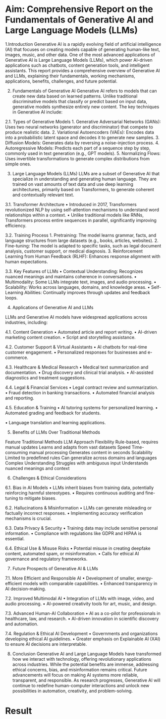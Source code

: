 # Aim:	Comprehensive Report on the Fundamentals of Generative AI and Large Language Models (LLMs)

1.Introduction
Generative AI is a rapidly evolving field of artificial intelligence (AI) that focuses on creating models capable of generating human-like text, images, music, and other data. One of the most advanced applications of Generative AI is Large Language Models (LLMs), which power AI-driven applications such as chatbots, content generation tools, and intelligent assistants. This report provides a comprehensive overview of Generative AI and LLMs, explaining their fundamentals, working mechanisms, applications, benefits, challenges, and future potential.

2. Fundamentals of Generative AI
Generative AI refers to models that can create new data based on learned patterns. Unlike traditional discriminative models that classify or predict based on input data, generative models synthesize entirely new content. The key techniques in Generative AI include:

2.1. Types of Generative Models
1.
Generative Adversarial Networks (GANs): Uses two neural networks (generator and discriminator) that compete to produce realistic data.
2.
Variational Autoencoders (VAEs): Encodes data into a probabilistic latent space and decodes it to generate new samples.
3.
Diffusion Models: Generates data by reversing a noise-injection process.
4.
Autoregressive Models: Predicts each part of a sequence step by step, commonly used in text generation (e.g., GPT models).
5.
Normalizing Flows: Uses invertible transformations to generate complex distributions from simple ones.

3. Large Language Models (LLMs)
LLMs are a subset of Generative AI that specialize in understanding and generating human language. They are trained on vast amounts of text data and use deep learning architectures, primarily based on Transformers, to generate coherent and contextually relevant text.

3.1. Transformer Architecture
•
Introduced in 2017, Transformers revolutionized NLP by using self-attention mechanisms to understand word relationships within a context.
•
Unlike traditional models like RNNs, Transformers process entire sequences in parallel, significantly improving efficiency.

3.2. Training Process
1.
Pretraining: The model learns grammar, facts, and language structures from large datasets (e.g., books, articles, websites).
2.
Fine-tuning: The model is adapted to specific tasks, such as legal document analysis, customer support, or medical diagnosis.
3.
Reinforcement Learning from Human Feedback (RLHF): Enhances response alignment with human expectations.

3.3. Key Features of LLMs
•
Contextual Understanding: Recognizes nuanced meanings and maintains coherence in conversations.
•
Multimodality: Some LLMs integrate text, images, and audio processing.
•
Scalability: Works across languages, domains, and knowledge areas.
•
Self-Learning Abilities: Continually improves through updates and feedback loops.

4. Applications of Generative AI and LLMs

LLMs and Generative AI models have widespread applications across industries, including:

4.1. Content Generation
•
Automated article and report writing.
•
AI-driven marketing content creation.
•
Script and storytelling assistance.

4.2. Customer Support & Virtual Assistants
•
AI chatbots for real-time customer engagement.
•
Personalized responses for businesses and e-commerce.

4.3. Healthcare & Medical Research
•
Medical text summarization and documentation.
•
Drug discovery and clinical trial analysis.
•
AI-assisted diagnostics and treatment suggestions.

4.4. Legal & Financial Services
•
Legal contract review and summarization.
•
Fraud detection in banking transactions.
•
Automated financial analysis and reporting.

4.5. Education & Training
•
AI tutoring systems for personalized learning.
•
Automated grading and feedback for students.

•
Language translation and learning applications.

5. Benefits of LLMs Over Traditional Methods
   
Feature
Traditional Methods
LLM Approach
Flexibility
Rule-based, requires manual updates
Learns and adapts from vast datasets
Speed
Time-consuming manual processing
Generates content in seconds
Scalability
Limited to predefined rules
Can generalize across domains and languages
Complex Understanding
Struggles with ambiguous input
Understands nuanced meanings and context

6. Challenges & Ethical Considerations
   
6.1. Bias in AI Models
•
LLMs inherit biases from training data, potentially reinforcing harmful stereotypes.
•
Requires continuous auditing and fine-tuning to mitigate biases.

6.2. Hallucinations & Misinformation
•
LLMs can generate misleading or factually incorrect responses.
•
Implementing accuracy verification mechanisms is crucial.

6.3. Data Privacy & Security
•
Training data may include sensitive personal information.
•
Compliance with regulations like GDPR and HIPAA is essential.

6.4. Ethical Use & Misuse Risks
•
Potential misuse in creating deepfake content, automated spam, or misinformation.
•
Calls for ethical AI governance and regulatory frameworks.

7. Future Prospects of Generative AI & LLMs

7.1. More Efficient and Responsible AI
•
Development of smaller, energy-efficient models with comparable capabilities.
•
Enhanced transparency in AI decision-making.

7.2. Improved Multimodal AI
•
Integration of LLMs with image, video, and audio processing.
•
AI-powered creativity tools for art, music, and design.

7.3. Advanced Human-AI Collaboration
•
AI as a co-pilot for professionals in healthcare, law, and research.
•
AI-driven innovation in scientific discovery and automation.

7.4. Regulation & Ethical AI Development
•
Governments and organizations developing ethical AI guidelines.
•
Greater emphasis on Explainable AI (XAI) to ensure AI decisions are interpretable.

8. Conclusion
Generative AI and Large Language Models have transformed how we interact with technology, offering revolutionary applications across industries. While the potential benefits are immense, addressing ethical concerns, bias, and misinformation remains critical. Future advancements will focus on making AI systems more reliable, transparent, and responsible. As research progresses, Generative AI will continue to redefine human-computer interactions and unlock new possibilities in automation, creativity, and problem-solving.

# Result
